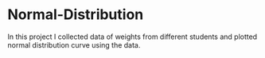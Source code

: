 # Normal-Distribution

In this project I collected data of weights from different students and plotted normal distribution curve using the data.
